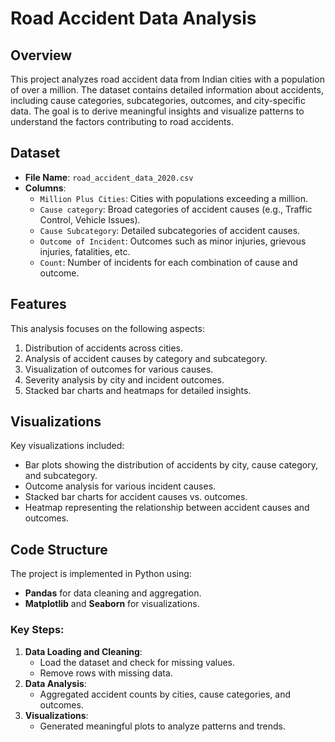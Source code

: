 # Road Accident Data Analysis

## Overview
This project analyzes road accident data from Indian cities with a population of over a million. The dataset contains detailed information about accidents, including cause categories, subcategories, outcomes, and city-specific data. The goal is to derive meaningful insights and visualize patterns to understand the factors contributing to road accidents.

## Dataset
- **File Name**: `road_accident_data_2020.csv`
- **Columns**:
  - `Million Plus Cities`: Cities with populations exceeding a million.
  - `Cause category`: Broad categories of accident causes (e.g., Traffic Control, Vehicle Issues).
  - `Cause Subcategory`: Detailed subcategories of accident causes.
  - `Outcome of Incident`: Outcomes such as minor injuries, grievous injuries, fatalities, etc.
  - `Count`: Number of incidents for each combination of cause and outcome.

## Features
This analysis focuses on the following aspects:
1. Distribution of accidents across cities.
2. Analysis of accident causes by category and subcategory.
3. Visualization of outcomes for various causes.
4. Severity analysis by city and incident outcomes.
5. Stacked bar charts and heatmaps for detailed insights.

## Visualizations
Key visualizations included:
- Bar plots showing the distribution of accidents by city, cause category, and subcategory.
- Outcome analysis for various incident causes.
- Stacked bar charts for accident causes vs. outcomes.
- Heatmap representing the relationship between accident causes and outcomes.

## Code Structure
The project is implemented in Python using:
- **Pandas** for data cleaning and aggregation.
- **Matplotlib** and **Seaborn** for visualizations.

### Key Steps:
1. **Data Loading and Cleaning**:
   - Load the dataset and check for missing values.
   - Remove rows with missing data.
2. **Data Analysis**:
   - Aggregated accident counts by cities, cause categories, and outcomes.
3. **Visualizations**:
   - Generated meaningful plots to analyze patterns and trends.
